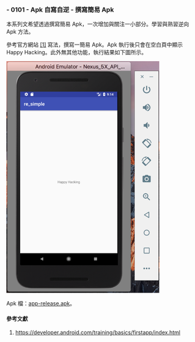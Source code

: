 ### - 0101 - Apk 自寫自逆 - 撰寫簡易 Apk

本系列文希望透過撰寫簡易 Apk，一次增加與關注一小部分。學習與熟習逆向 Apk 方法。

參考官方網站 [[1]](https://developer.android.com/training/basics/firstapp/index.html) 寫法，撰寫一簡易 Apk。Apk 執行後只會在空白頁中顯示 Happy Hacking。此外無其他功能，執行結果如下圖所示。

<img src="app_run.png" width="400">

Apk 檔：[app-release.apk](app-release.apk)。

#### 參考文獻
1. https://developer.android.com/training/basics/firstapp/index.html
